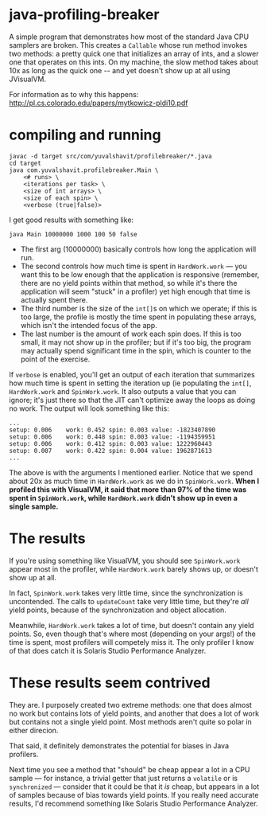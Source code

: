 java-profiling-breaker
======================

A simple program that demonstrates how most of the standard Java CPU samplers are broken. This creates a `Callable` whose run method invokes two methods: a pretty quick one that initializes an array of ints, and a slower one that operates on this ints. On my machine, the slow method takes about 10x as long as the quick one -- and yet doesn't show up at all using JVisualVM.

For information as to why this happens: http://pl.cs.colorado.edu/papers/mytkowicz-pldi10.pdf

compiling and running
=====================

    javac -d target src/com/yuvalshavit/profilebreaker/*.java
    cd target
    java com.yuvalshavit.profilebreaker.Main \
        <# runs> \
        <iterations per task> \
        <size of int arrays> \
        <size of each spin> \
        <verbose (true|false)>

I get good results with something like:

    java Main 10000000 1000 100 50 false

- The first arg (10000000) basically controls how long the application will run.
- The second controls how much time is spent in `HardWork.work` &mdash; you want this to be low enough that the application is responsive (remember, there are no yield points within that method, so while it's there the application will seem "stuck" in a profiler) yet high enough that time is actually spent there.
- The third number is the size of the `int[]`s on which we operate; if this is too large, the profile is mostly the time spent in populating these arrays, which isn't the intended focus of the app.
- The last number is the amount of work each spin does. If this is too small, it may not show up in the profiler; but if it's too big, the program may actually spend significant time in the spin, which is counter to the point of the exercise.

If `verbose` is enabled, you'll get an output of each iteration that summarizes how much time is spent in setting the iteration up (ie populating the `int[]`, `HardWork.work` and `SpinWork.work`. It also outputs a value that you can ignore; it's just there so that the JIT can't optimize away the loops as doing no work. The output will look something like this:

    ...
    setup: 0.006	work: 0.452	spin: 0.003	value: -1823407890
    setup: 0.006	work: 0.448	spin: 0.003	value: -1194359951
    setup: 0.006	work: 0.412	spin: 0.003	value: 1222960443
    setup: 0.007	work: 0.422	spin: 0.004	value: 1962871613
    ...

The above is with the arguments I mentioned earlier. Notice that we spend about 20x as much time in `HardWork.work` as we do in `SpinWork.work`. **When I profiled this with VisualVM, it said that more than 97% of the time was spent in `SpinWork.work`, while `HardWork.work` didn't show up in even a single sample.**

The results
===========

If you're using something like VisualVM, you should see `SpinWork.work` appear most in the profiler, while `HardWork.work` barely shows up, or doesn't show up at all.

In fact, `SpinWork.work` takes very little time, since the synchronization is uncontended. The calls to `updateCount` take very little time, but they're _all_ yield points, because of the synchronization and object allocation.

Meanwhile, `HardWork.work` takes a lot of time, but doesn't contain any yield points. So, even though that's where most (depending on your args!) of the time is spent, most profilers will competely miss it. The only profiler I know of that does catch it is Solaris Studio Performance Analyzer.

These results seem contrived
============================

They are. I purposely created two extreme methods: one that does almost no work but contains lots of yield points, and another that does a lot of work but contains not a single yield point. Most methods aren't quite so polar in either direcion.

That said, it definitely demonstrates the potential for biases in Java profilers.

Next time you see a method that "should" be cheap appear a lot in a CPU sample &mdash; for instance, a trivial getter that just returns a `volatile` or is `synchronized` &mdash; consider that it could be that it _is_ cheap, but appears in a lot of samples because of bias towards yield points. If you really need accurate results, I'd recommend something like Solaris Studio Performance Analyzer.
